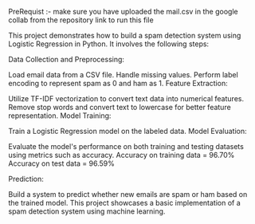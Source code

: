 PreRequist :- make sure you have uploaded the mail.csv in the google collab from the repository link to run this file 

This project demonstrates how to build a spam detection system using Logistic Regression in Python. It involves the following steps:

Data Collection and Preprocessing:

Load email data from a CSV file.
Handle missing values.
Perform label encoding to represent spam as 0 and ham as 1.
Feature Extraction:

Utilize TF-IDF vectorization to convert text data into numerical features.
Remove stop words and convert text to lowercase for better feature representation.
Model Training:

Train a Logistic Regression model on the labeled data.
Model Evaluation:

Evaluate the model's performance on both training and testing datasets using metrics such as accuracy.
Accuracy on training data = 96.70%
Accuracy on test data = 96.59%


Prediction:

Build a system to predict whether new emails are spam or ham based on the trained model.
This project showcases a basic implementation of a spam detection system using machine learning. 
